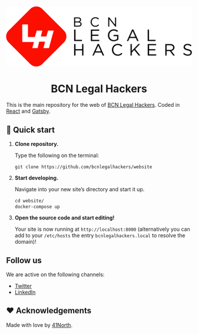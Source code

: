 <p align="center">
  <a href="https://bcnlegalhackers.org">
    <img alt="BCN Legal Hackers" src="https://raw.githubusercontent.com/BCNLegalHackers/website/master/src/img/lh-logo.svg" />
  </a>
</p>
<h1 align="center">
  BCN Legal Hackers
</h1>

This is the main repository for the web of [BCN Legal Hackers](https://bcnlegalhackers.org). Coded in [React](https://reactjs.org) and [Gatsby](https://gatsbyjs.org).

## 🚀 Quick start

1.  **Clone repository.**

    Type the following on the terminal:

    ```shell
    git clone https://github.com/bcnlegalhackers/website
    ```

2.  **Start developing.**

    Navigate into your new site’s directory and start it up.

    ```shell
    cd website/
    docker-compose up
    ```

3.  **Open the source code and start editing!**

    Your site is now running at `http://localhost:8000` (alternatively you can add to your `/etc/hosts` the entry `bcnlegalhackers.local` to resolve the domain)!

## Follow us

We are active on the following channels:

- [Twitter](https://twitter.com/LegalhackersBCN)
- [LinkedIn](https://www.linkedin.com/company/legalhackers-barcelona/)

## ❤️ Acknowledgements

Made with love by [41North](https://41north.dev).
